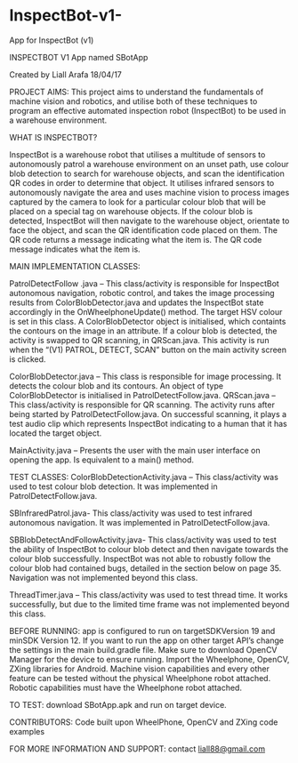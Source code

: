 # InspectBot-v1-
App for InspectBot (v1)

INSPECTBOT V1
App named SBotApp

Created by Liall Arafa 18/04/17 



PROJECT AIMS:
This project aims to understand the fundamentals of machine vision and robotics, and utilise both of these techniques to program an effective automated inspection robot (InspectBot) to be used in a warehouse environment. 

WHAT IS INSPECTBOT?

InspectBot is a warehouse robot that utilises a multitude of sensors to autonomously patrol a warehouse environment on an unset path, use colour blob detection to search for warehouse objects, and scan the identification QR codes in order to determine that object. It utilises infrared sensors to autonomously navigate the area and uses machine vision to process images captured by the camera to look for a particular colour blob that will be placed on a special tag on warehouse objects. If the colour blob is detected, InspectBot will then navigate to the warehouse object, orientate to face the object, and scan the QR identification code placed on them. The QR code returns a message indicating what the item is. The QR code message indicates what the item is. 


MAIN IMPLEMENTATION CLASSES:

PatrolDetectFollow .java – This class/activity is responsible for InspectBot autonomous navigation, robotic control, and takes the image processing results from ColorBlobDetector.java and updates the InspectBot state accordingly in the OnWheelphoneUpdate() method. The target HSV colour is set in this class. A ColorBlobDetector object is initialised, which containts the contours on the image in an attribute. If a colour blob is detected, the activity is swapped to QR scanning, in QRScan.java. This activity is run when the “(V1) PATROL, DETECT, SCAN” button on the main activity screen is clicked. 

ColorBlobDetector.java – This class is responsible for image processing.  It detects the colour blob and its contours. An object of type ColorBlobDetector is initialised in PatrolDetectFollow.java. 
QRScan.java – This class/activity is responsible for QR scanning. The activity runs after being started by PatrolDetectFollow.java. On successful scanning, it plays a test audio clip which represents InspectBot indicating to a human that it has located the target object. 

MainActivity.java – Presents the user with the main user interface on opening the app. Is equivalent to a main() method. 

TEST CLASSES:
ColorBlobDetectionActivity.java – This class/activity was used to test colour blob detection. It was implemented in PatrolDetectFollow.java.
 
SBInfraredPatrol.java- This class/activity was used to test infrared autonomous navigation. It was implemented in PatrolDetectFollow.java. 

SBBlobDetectAndFollowActivity.java- This class/activity was used to test the ability of InspectBot to colour blob detect and then navigate towards the colour blob successfully. InspectBot was not able to robustly follow the colour blob had contained bugs, detailed in the section below on page 35. Navigation was not implemented beyond this class. 

ThreadTimer.java – This class/activity was used to test thread time. It works successfully, but due to the limited time frame was not implemented beyond this class. 



BEFORE RUNNING: app is configured to run on targetSDKVersion 19 and minSDK Version 12.
If you want to run the app on other target API’s change the settings in the main build.gradle file. Make sure to download OpenCV Manager for the device to ensure running. Import the Wheelphone, OpenCV, ZXing libraries for Android. Machine vision capabilities and every other feature can be tested without the physical Wheelphone robot attached. Robotic capabilities must have the Wheelphone robot attached.  

TO TEST: download SBotApp.apk and run on target device.

CONTRIBUTORS: Code built upon WheelPhone, OpenCV and ZXing code examples

FOR MORE INFORMATION AND SUPPORT: contact liall88@gmail.com




